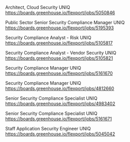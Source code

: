 Architect, Cloud Security UNIQ https://boards.greenhouse.io/flexport/jobs/5050846

Public Sector Senior Security Compliance Manager UNIQ https://boards.greenhouse.io/flexport/jobs/5195393

Security Compliance Analyst - Risk UNIQ https://boards.greenhouse.io/flexport/jobs/5105817

Security Compliance Analyst - Vendor Security UNIQ https://boards.greenhouse.io/flexport/jobs/5105821

Security Compliance Manager UNIQ https://boards.greenhouse.io/flexport/jobs/5161670

Security Compliance Manager UNIQ https://boards.greenhouse.io/flexport/jobs/4812660

Senior Security Compliance Specialist UNIQ https://boards.greenhouse.io/flexport/jobs/4983402

Senior Security Compliance Specialist UNIQ https://boards.greenhouse.io/flexport/jobs/5161671

Staff Application Security Engineer UNIQ https://boards.greenhouse.io/flexport/jobs/5045042

